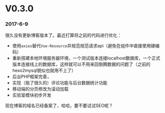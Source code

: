V0.3.0
===

### 2017-6-9
很久没有更新博客版本了。最近打算将之前的代码进行优化：
* 使用`axios`替代`Vue-Resource`并规范规范请求api（避免在组件中直接使用硬编码）
* 重新搭建本地环境服务器环境，一个测试版本连接localhost数据库，一个正式版本连接线上的数据库，这样就可以不用来回倒腾数据的问题了（之前的hexo2mysql貌似也就用不上了）
* 后台PHP框架完善，
* 实现（拖了很久的）评论功能与后台数据统计功能
* 移动端的分页修改为滚动加载
* 实验室模块初步开发

现在博客的域名已经备案了，哈哈，要不要试试SEO呢？